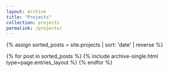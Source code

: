 ```yaml
---
layout: archive
title: "Projects"
collection: projects
permalink: /projects/
---
```


{% assign sorted_posts = site.projects | sort: 'date' | reverse %}

<div class="entries-{{ page.entries_layout | default: 'list' }}">
  {% for post in sorted_posts %}
    {% include archive-single.html type=page.entries_layout %}
  {% endfor %}
</div>